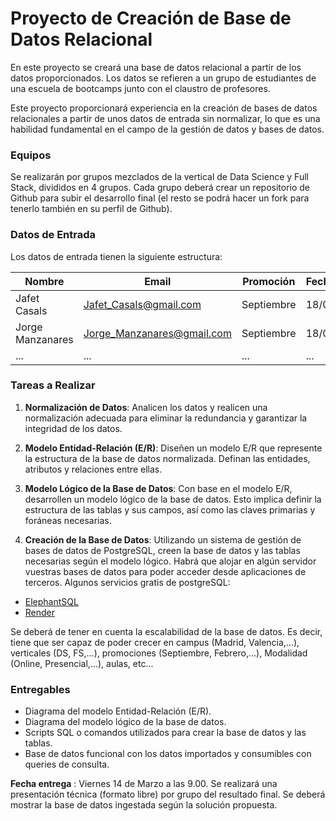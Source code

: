 # Proyecto de Creación de Base de Datos Relacional

En este proyecto se creará una base de datos relacional a partir de los datos proporcionados. Los datos se refieren a un grupo de estudiantes de una escuela de bootcamps junto con el claustro de profesores. 

Este proyecto proporcionará experiencia en la creación de bases de datos relacionales a partir de unos datos de entrada sin normalizar, lo que es una habilidad fundamental en el campo de la gestión de datos y bases de datos.

### Equipos

Se realizarán por grupos mezclados de la vertical de Data Science y Full Stack, divididos en 4 grupos. Cada grupo deberá crear un repositorio de Github para subir el desarrollo final (el resto se podrá hacer un fork para tenerlo también en su perfil de Github).

### Datos de Entrada

Los datos de entrada tienen la siguiente estructura:

| Nombre              | Email                   | Promoción | Fecha_comienzo | Campus | Proyecto_HLF | Proyecto_EDA | Proyecto_BBDD | Proyecto_ML | Proyecto_Deployment |
|---------------------|-------------------------|-----------|----------------|--------|--------------|-------------|--------------|------------|--------------------|
| Jafet Casals        | Jafet_Casals@gmail.com  | Septiembre| 18/09/2023     | Madrid | Apto         | No Apto     | Apto         | Apto       | Apto               |
| Jorge Manzanares    | Jorge_Manzanares@gmail.com | Septiembre | 18/09/2023 | Madrid | Apto         | No Apto     | Apto         | Apto       | Apto               |
| ...                 | ...                     | ...       | ...            | ...    | ...          | ...         | ...          | ...        | ...                |

### Tareas a Realizar

1. **Normalización de Datos**: Analicen los datos y realicen una normalización adecuada para eliminar la redundancia y garantizar la integridad de los datos.

2. **Modelo Entidad-Relación (E/R)**: Diseñen un modelo E/R que represente la estructura de la base de datos normalizada. Definan las entidades, atributos y relaciones entre ellas.

3. **Modelo Lógico de la Base de Datos**: Con base en el modelo E/R, desarrollen un modelo lógico de la base de datos. Esto implica definir la estructura de las tablas y sus campos, así como las claves primarias y foráneas necesarias.

4. **Creación de la Base de Datos**: Utilizando un sistema de gestión de bases de datos de PostgreSQL, creen la base de datos y las tablas necesarias según el modelo lógico. Habrá que alojar en algún servidor vuestras bases de datos para poder acceder desde aplicaciones de terceros.
Algunos servicios gratis de postgreSQL:

- [ElephantSQL](https://www.elephantsql.com/)
- [Render](https://render.com/docs/databases)


Se deberá de tener en cuenta la escalabilidad de la base de datos. Es decir, tiene que ser capaz de poder crecer en campus (Madrid, Valencia,...), verticales (DS, FS,...), promociones (Septiembre, Febrero,...), Modalidad (Online, Presencial,...), aulas, etc...

### Entregables

- Diagrama del modelo Entidad-Relación (E/R).
- Diagrama del modelo lógico de la base de datos.
- Scripts SQL o comandos utilizados para crear la base de datos y las tablas.
- Base de datos funcional con los datos importados y consumibles con queries de consulta.


**Fecha entrega** : Viernes 14 de Marzo a las 9.00. Se realizará una presentación técnica (formato libre) por grupo del resultado final. Se deberá mostrar la base de datos ingestada según la solución propuesta.

